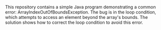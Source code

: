 This repository contains a simple Java program demonstrating a common error: ArrayIndexOutOfBoundsException. The bug is in the loop condition, which attempts to access an element beyond the array's bounds. The solution shows how to correct the loop condition to avoid this error.
